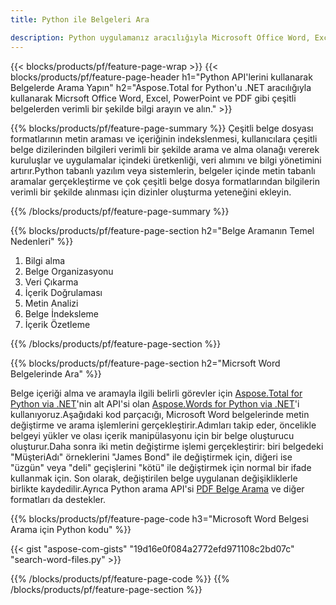 ```yaml
---
title: Python ile Belgeleri Ara

description: Python uygulamanız aracılığıyla Microsoft Office Word, Excel, PowerPoint, PDF gibi belgeleri arayın. Uygulama aracılığıyla belgeleri çevrimiçi arayın.
---
```


{{< blocks/products/pf/feature-page-wrap >}}
{{< blocks/products/pf/feature-page-header h1="Python API'lerini kullanarak Belgelerde Arama Yapın" h2="Aspose.Total for Python'u .NET aracılığıyla kullanarak Micrsoft Office Word, Excel, PowerPoint ve PDF gibi çeşitli belgelerden verimli bir şekilde bilgi arayın ve alın." >}}

{{% blocks/products/pf/feature-page-summary %}}
Çeşitli belge dosyası formatlarının metin araması ve içeriğinin indekslenmesi, kullanıcılara çeşitli belge dizilerinden bilgileri verimli bir şekilde arama ve alma olanağı vererek kuruluşlar ve uygulamalar içindeki üretkenliği, veri alımını ve bilgi yönetimini artırır.Python tabanlı yazılım veya sistemlerin, belgeler içinde metin tabanlı aramalar gerçekleştirme ve çok çeşitli belge dosya formatlarından bilgilerin verimli bir şekilde alınması için dizinler oluşturma yeteneğini ekleyin.

{{% /blocks/products/pf/feature-page-summary  %}}

{{% blocks/products/pf/feature-page-section  h2="Belge Aramanın Temel Nedenleri" %}}

1. Bilgi alma
1. Belge Organizasyonu
1. Veri Çıkarma
1. İçerik Doğrulaması
1. Metin Analizi
1. Belge İndeksleme
1. İçerik Özetleme

{{% /blocks/products/pf/feature-page-section %}}

{{% blocks/products/pf/feature-page-section  h2="Micrsoft Word Belgelerinde Ara" %}}

Belge içeriği alma ve aramayla ilgili belirli görevler için [Aspose.Total for Python via .NET](https://products.aspose.com/total/python-net/)'nin alt API'si olan [Aspose.Words for Python via .NET](https://products.aspose.com/words/python-net/)'i kullanıyoruz.Aşağıdaki kod parçacığı, Microsoft Word belgelerinde metin değiştirme ve arama işlemlerini gerçekleştirir.Adımları takip eder, öncelikle belgeyi yükler ve olası içerik manipülasyonu için bir belge oluşturucu oluşturur.Daha sonra iki metin değiştirme işlemi gerçekleştirir: biri belgedeki "MüşteriAdı" örneklerini "James Bond" ile değiştirmek için, diğeri ise "üzgün" veya "deli" geçişlerini "kötü" ile değiştirmek için normal bir ifade kullanmak için. Son olarak, değiştirilen belge uygulanan değişikliklerle birlikte kaydedilir.Ayrıca Python arama API'si [PDF Belge Arama](https://products.aspose.com/total/python-net/search/pdf/) ve diğer formatları da destekler.

{{% blocks/products/pf/feature-page-code h3="Microsoft Word Belgesi Arama için Python kodu" %}}

{{< gist "aspose-com-gists" "19d16e0f084a2772efd971108c2bd07c" "search-word-files.py" >}}

{{% /blocks/products/pf/feature-page-code  %}}
{{% /blocks/products/pf/feature-page-section %}}